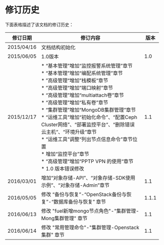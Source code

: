 # 修订历史

下面表格描述了该文档的修订历史：

|修订日期|修订内容|版本|
|----|------------|----|
|2015/04/16|文档结构初始化||
|2015/06/05|1.0版本|1.0|
|2015/12/17|*  “基本管理”增加“监控报警系统管理”章节<br /> * “基本管理”增加“编配系统管理”章节<br /> * ”高级管理“增加”栈模板“章节<br /> * ”高级管理“增加”端口映射”章节<br /> * “高级管理”增加“multiattach卷”章节<br /> * “高级管理”增加“私有卷”章节<br /> * “集群管理”增加“MongoDB集群管理”章节<br /> * “运维工具”增加“初始化命令”、“配置Ceph Cluster网络”、“部署监控平台“、“删除错误云主机“、“环境升级“章节<br /> * “运维工具”调整“列出节点信息命令”章节位置<br /> * 增加“监控平台”章节<br /> * “高级管理“增加“PPTP VPN 的使用“章节<br /> * 1.0 版本错误修改|1.1|
|2016/03/01|增加“对象存储-API”、“对象存储-SDK使用示例”、“对象存储-Admin”章节|1.1|
|2016/05/05|修改 “备份与恢复”-“OpenStack备份与恢复”-“数据库备份与恢复” 章节|1.1.1|
|2016/06/13|修改 "fuel新增mongo节点角色"-"集群管理-Mong集群管理" 章节|1.1|
|2016/06/14|修改 "常用管理命令"-"集群管理-Openstack集群" 章节|1.1|
